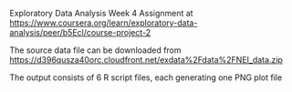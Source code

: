 Exploratory Data Analysis Week 4 Assignment at https://www.coursera.org/learn/exploratory-data-analysis/peer/b5Ecl/course-project-2

The source data file can be downloaded from https://d396qusza40orc.cloudfront.net/exdata%2Fdata%2FNEI_data.zip

The output consists of 6 R script files, each generating one PNG plot file
